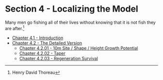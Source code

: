 # Section 4 - Localizing the Model

Many men go fishing all of their lives without knowing that it is not fish they are after.[^1]

[^1]:Henry David Thoreau

- [Chapter 4.1 - Introduction](chapter_4_1_introduction.md)
- [Chapter 4.2 - The Detailed Version](chapter_4_2_00_the_detailed_version.md)
  - [Chapter 4.2.01 - 10m Site / Shape / Height Growth Potential](chapter_4_2_01_10m_site_shape_height_growth_potential.md)
  - [Chapter 4.2.02 - Taper](chapter_4_2_02_taper.md)
  - [Chapter 4.2.03 - Regeneration Survival](chapter_4_2_03_regeneration_survival.md)
